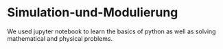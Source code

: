 # Simulation-und-Modulierung
We used jupyter notebook to learn the basics of python as well as solving mathematical and physical problems.
